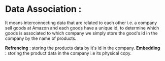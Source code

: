 # Data Association :
  It means interconnecting data that are related to each other i.e. a company sell goods at Amazon and each goods have a unique id, to determine which goods is associated to which company we simply store the good's id in the company by the name of products. 

  **Refrencing** : storing the products data by it's id in the company.
  **Embedding** : storing the product data in the company i.e its physical copy.

  